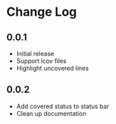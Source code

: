 # Change Log

## 0.0.1
- Initial release
- Support lcov files
- Highlight uncovered lines

## 0.0.2
- Add covered status to status bar
- Clean up documentation

